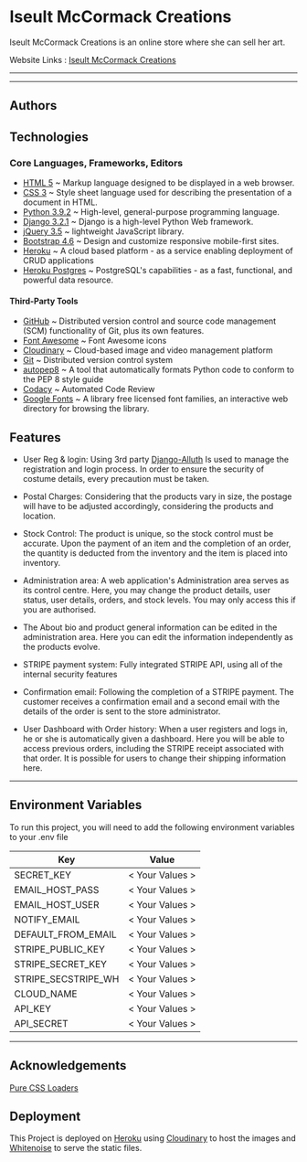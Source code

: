 # Iseult McCormack Creations

Iseult McCormack Creations is an online store where she can sell her art.

Website Links : [Iseult McCormack Creations](https://iseult-mccormack-shop.herokuapp.com/)

---

---

## Authors

## Technologies

### Core Languages, Frameworks, Editors

- [HTML 5](https://en.wikipedia.org/wiki/HTML) ~ Markup language designed to be displayed in a web browser.
- [CSS 3](https://en.wikipedia.org/wiki/Cascading_Style_Sheets) ~ Style sheet language used for describing the presentation of a document in HTML.
- [Python 3.9.2](https://code.jquery.com/) ~ High-level, general-purpose programming language.
- [Django 3.2.1](https://www.djangoproject.com/) ~ Django is a high-level Python Web framework.
- [jQuery 3.5](https://code.jquery.com/) ~ lightweight JavaScript library.
- [Bootstrap 4.6](https://getbootstrap.com/) ~ Design and customize responsive mobile-first sites.
- [Heroku](https://heroku.com) ~ A cloud based platform - as a service enabling deployment of CRUD applications
- [Heroku Postgres](https://www.heroku.com/postgres) ~ PostgreSQL's capabilities - as a fast, functional, and powerful data resource.

#### Third-Party Tools

- [GitHub](https://github.com/) ~ Distributed version control and source code management (SCM) functionality of Git, plus its own features.
- [Font Awesome](https://fontawesome.com/) ~ Font Awesome icons
- [Cloudinary](https://cloudinary.com/) ~ Cloud-based image and video management platform
- [Git](https://git-scm.com/) ~ Distributed version control system
- [autopep8](https://pypi.org/project/autopep8/) ~ A tool that automatically formats Python code to conform to the PEP 8 style guide
- [Codacy](https://app.codacy.com/) ~ Automated Code Review
- [Google Fonts](https://fonts.google.com/) ~ A library free licensed font families, an interactive web directory for browsing the library.

## Features

- User Reg & login: Using 3rd party [Django-Alluth](https://django-allauth.readthedocs.io/en/latest/#) Is used to manage the registration and login process. In order to ensure the security of costume details, every precaution must be taken.

- Postal Charges: Considering that the products vary in size, the postage will have to be adjusted accordingly, considering the products and location.
- Stock Control: The product is unique, so the stock control must be accurate. Upon the payment of an item and the completion of an order, the quantity is deducted from the inventory and the item is placed into inventory.
- Administration area: A web application's Administration area serves as its control centre. Here, you may change the product details, user status, user details, orders, and stock levels. You may only access this if you are authorised.
- The About bio and product general information can be edited in the administration area. Here you can edit the information independently as the products evolve.
- STRIPE payment system: Fully integrated STRIPE API, using all of the internal security features
- Confirmation email: Following the completion of a STRIPE payment. The customer receives a confirmation email and a second email with the details of the order is sent to the store administrator.
- User Dashboard with Order history: When a user registers and logs in, he or she is automatically given a dashboard. Here you will be able to access previous orders, including the STRIPE receipt associated with that order.
  It is possible for users to change their shipping information here.

---

## Environment Variables

To run this project, you will need to add the following environment variables to your .env file

| Key                 |      Value      |
| ------------------- | :-------------: |
| SECRET_KEY          | < Your Values > |
| EMAIL_HOST_PASS     | < Your Values > |
| EMAIL_HOST_USER     | < Your Values > |
| NOTIFY_EMAIL        | < Your Values > |
| DEFAULT_FROM_EMAIL  | < Your Values > |
| STRIPE_PUBLIC_KEY   | < Your Values > |
| STRIPE_SECRET_KEY   | < Your Values > |
| STRIPE_SECSTRIPE_WH | < Your Values > |
| CLOUD_NAME          | < Your Values > |
| API_KEY             | < Your Values > |
| API_SECRET          | < Your Values > |

---

## Acknowledgements

[Pure CSS Loaders](https://loading.io/css)

## Deployment

This Project is deployed on [Heroku](https://dashboard.heroku.com/) using [Cloudinary](https://cloudinary.com/) to host the images and [Whitenoise](http://whitenoise.evans.io/en/stable/index.html) to serve the static files.

